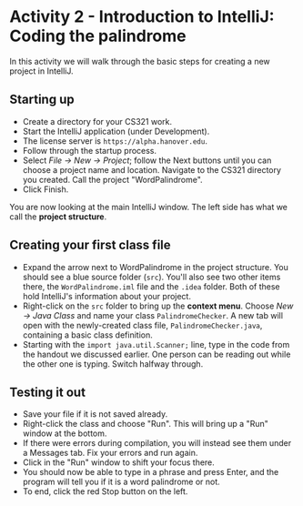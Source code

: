# Activity 2 - Introduction to IntelliJ: Coding the palindrome

In this activity we will walk through the basic steps for creating a new project in IntelliJ.

## Starting up

- Create a directory for your CS321 work.
- Start the IntelliJ application (under Development).
- The license server is `https://alpha.hanover.edu`.
- Follow through the startup process.
- Select *File -> New -> Project*; follow the Next buttons until you can choose a project name and location. Navigate to the CS321 directory you created. Call the project "WordPalindrome".
- Click Finish.

You are now looking at the main IntelliJ window. The left side has what we call the **project structure**.

## Creating your first class file

- Expand the arrow next to WordPalindrome in the project structure. You should see a blue source folder (`src`). You'll also see two other items there, the `WordPalindrome.iml` file and the `.idea` folder. Both of these hold IntelliJ's information about your project.
- Right-click on the `src` folder to bring up the **context menu**. Choose *New -> Java Class* and name your class `PalindromeChecker`. A new tab will open with the newly-created class file, `PalindromeChecker.java`, containing a basic class definition.
- Starting with the `import java.util.Scanner;` line, type in the code from the handout we discussed earlier. One person can be reading out while the other one is typing. Switch halfway through.

## Testing it out

- Save your file if it is not saved already.
- Right-click the class and choose "Run". This will bring up a "Run" window at the bottom.
- If there were errors during compilation, you will instead see them under a Messages tab. Fix your errors and run again.
- Click in the "Run" window to shift your focus there.
- You should now be able to type in a phrase and press Enter, and the program will tell you if it is a word palindrome or not.
- To end, click the red Stop button on the left.
